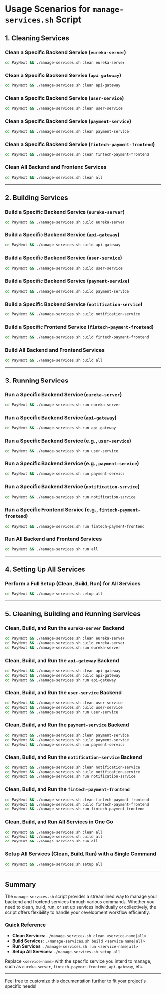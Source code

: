 # Usage Scenarios for `manage-services.sh` Script

## 1. Cleaning Services

### Clean a Specific Backend Service (`eureka-server`)
```bash
cd PayNext && ./manage-services.sh clean eureka-server
```

### Clean a Specific Backend Service (`api-gateway`)
```bash
cd PayNext && ./manage-services.sh clean api-gateway
```

### Clean a Specific Backend Service (`user-service`)
```bash
cd PayNext && ./manage-services.sh clean user-service
```

### Clean a Specific Backend Service (`payment-service`)
```bash
cd PayNext && ./manage-services.sh clean payment-service
```

### Clean a Specific Backend Service (`fintech-payment-frontend`)
```bash
cd PayNext && ./manage-services.sh clean fintech-payment-frontend
```

### Clean All Backend and Frontend Services
```bash
cd PayNext && ./manage-services.sh clean all
```

---

## 2. Building Services

### Build a Specific Backend Service (`eureka-server`)
```bash
cd PayNext && ./manage-services.sh build eureka-server
```

### Build a Specific Backend Service (`api-gateway`)
```bash
cd PayNext && ./manage-services.sh build api-gateway
```

### Build a Specific Backend Service (`user-service`)
```bash
cd PayNext && ./manage-services.sh build user-service
```

### Build a Specific Backend Service (`payment-service`)
```bash
cd PayNext && ./manage-services.sh build payment-service
```

### Build a Specific Backend Service (`notification-service`)
```bash
cd PayNext && ./manage-services.sh build notification-service
```

### Build a Specific Frontend Service (`fintech-payment-frontend`)
```bash
cd PayNext && ./manage-services.sh build fintech-payment-frontend
```

### Build All Backend and Frontend Services
```bash
cd PayNext && ./manage-services.sh build all
```

---

## 3. Running Services

### Run a Specific Backend Service (`eureka-server`)
```bash
cd PayNext && ./manage-services.sh run eureka-server
```

### Run a Specific Backend Service (`api-gateway`)
```bash
cd PayNext && ./manage-services.sh run api-gateway
```

### Run a Specific Backend Service (e.g., `user-service`)
```bash
cd PayNext && ./manage-services.sh run user-service
```

### Run a Specific Backend Service (e.g., `payment-service`)
```bash
cd PayNext && ./manage-services.sh run payment-service
```

### Run a Specific Backend Service (`notification-service`)
```bash
cd PayNext && ./manage-services.sh run notification-service
```

### Run a Specific Frontend Service (e.g., `fintech-payment-frontend`)
```bash
cd PayNext && ./manage-services.sh run fintech-payment-frontend
```

### Run All Backend and Frontend Services
```bash
cd PayNext && ./manage-services.sh run all
```

---

## 4. Setting Up All Services

### Perform a Full Setup (Clean, Build, Run) for All Services
```bash
cd PayNext && ./manage-services.sh setup all
```

---

## 5. Cleaning, Building and Running Services

### Clean, Build, and Run the `eureka-server` Backend
```bash
cd PayNext && ./manage-services.sh clean eureka-server
cd PayNext && ./manage-services.sh build eureka-server
cd PayNext && ./manage-services.sh run eureka-server
```

### Clean, Build, and Run the `api-gateway` Backend
```bash
cd PayNext && ./manage-services.sh clean api-gateway
cd PayNext && ./manage-services.sh build api-gateway
cd PayNext && ./manage-services.sh run api-gateway
```

### Clean, Build, and Run the `user-service` Backend
```bash
cd PayNext && ./manage-services.sh clean user-service
cd PayNext && ./manage-services.sh build user-service
cd PayNext && ./manage-services.sh run user-service
```

### Clean, Build, and Run the `payment-service` Backend
```bash
cd PayNext && ./manage-services.sh clean payment-service
cd PayNext && ./manage-services.sh build payment-service
cd PayNext && ./manage-services.sh run payment-service
```

### Clean, Build, and Run the `notification-service` Backend
```bash
cd PayNext && ./manage-services.sh clean notification-service
cd PayNext && ./manage-services.sh build notification-service
cd PayNext && ./manage-services.sh run notification-service
```

### Clean, Build, and Run the `fintech-payment-frontend`
```bash
cd PayNext && ./manage-services.sh clean fintech-payment-frontend
cd PayNext && ./manage-services.sh build fintech-payment-frontend
cd PayNext && ./manage-services.sh run fintech-payment-frontend
```

### Clean, Build, and Run All Services in One Go
```bash
cd PayNext && ./manage-services.sh clean all
cd PayNext && ./manage-services.sh build all
cd PayNext && ./manage-services.sh run all
```

### Setup All Services (Clean, Build, Run) with a Single Command
```bash
cd PayNext && ./manage-services.sh setup all
```

---

## Summary

The `manage-services.sh` script provides a streamlined way to manage your backend and frontend services through various commands. Whether you need to clean, build, run, or set up services individually or collectively, the script offers flexibility to handle your development workflow efficiently.

### Quick Reference

- **Clean Services:** `./manage-services.sh clean <service-name|all>`
- **Build Services:** `./manage-services.sh build <service-name|all>`
- **Run Services:** `./manage-services.sh run <service-name|all>`
- **Setup All Services:** `./manage-services.sh setup all`

Replace `<service-name>` with the specific service you intend to manage, such as `eureka-server`, `fintech-payment-frontend`, `api-gateway`, etc.

---

Feel free to customize this documentation further to fit your project's specific needs!
